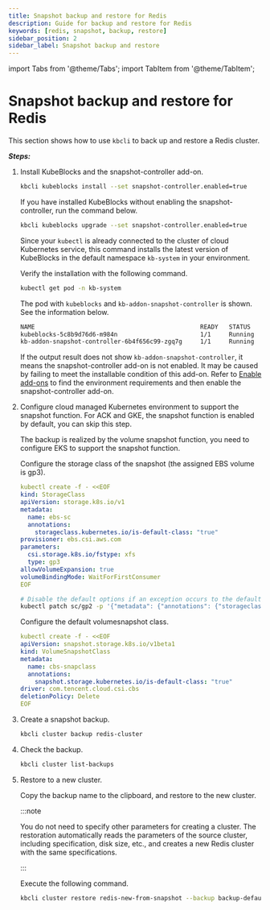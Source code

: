 ```yaml
---
title: Snapshot backup and restore for Redis
description: Guide for backup and restore for Redis
keywords: [redis, snapshot, backup, restore]
sidebar_position: 2
sidebar_label: Snapshot backup and restore
---
```


import Tabs from '@theme/Tabs';
import TabItem from '@theme/TabItem';

# Snapshot backup and restore for Redis

This section shows how to use `kbcli` to back up and restore a Redis cluster.

***Steps:***

1. Install KubeBlocks and the snapshot-controller add-on.

   ```bash
   kbcli kubeblocks install --set snapshot-controller.enabled=true
   ```

   If you have installed KubeBlocks without enabling the snapshot-controller, run the command below.

   ```bash
   kbcli kubeblocks upgrade --set snapshot-controller.enabled=true
   ```

   Since your `kubectl` is already connected to the cluster of cloud Kubernetes service, this command installs the latest version of KubeBlocks in the default namespace `kb-system` in your environment.

   Verify the installation with the following command.

   ```bash
   kubectl get pod -n kb-system
   ```

   The pod with `kubeblocks` and  `kb-addon-snapshot-controller` is shown. See the information below.

   ```bash
   NAME                                              READY   STATUS             RESTARTS      AGE
   kubeblocks-5c8b9d76d6-m984n                       1/1     Running            0             9m
   kb-addon-snapshot-controller-6b4f656c99-zgq7g     1/1     Running            0             9m
   ```

   If the output result does not show `kb-addon-snapshot-controller`, it means the snapshot-controller add-on is not enabled. It may be caused by failing to meet the installable condition of this add-on. Refer to [Enable add-ons](./../../installation/enable-addons.md) to find the environment requirements and then enable the snapshot-controller add-on.

2. Configure cloud managed Kubernetes environment to support the snapshot function. For ACK and GKE, the snapshot function is enabled by default, you can skip this step.

   <Tabs>
   <TabItem value="EKS" label="EKS" default>

   The backup is realized by the volume snapshot function, you need to configure EKS to support the snapshot function.

   Configure the storage class of the snapshot (the assigned EBS volume is gp3).

   ```yaml
   kubectl create -f - <<EOF
   kind: StorageClass
   apiVersion: storage.k8s.io/v1
   metadata:
     name: ebs-sc
     annotations:
       storageclass.kubernetes.io/is-default-class: "true"
   provisioner: ebs.csi.aws.com
   parameters:
     csi.storage.k8s.io/fstype: xfs
     type: gp3
   allowVolumeExpansion: true
   volumeBindingMode: WaitForFirstConsumer
   EOF
   ```

   ```bash
   # Disable the default options if an exception occurs to the default gp2 snapshot
   kubectl patch sc/gp2 -p '{"metadata": {"annotations": {"storageclass.kubernetes.io/is-default-class": "false"}}}'
   ```

   </TabItem>

   <TabItem value="TKE" label="TKE">

   Configure the default volumesnapshot class.

   ```yaml
   kubectl create -f - <<EOF
   apiVersion: snapshot.storage.k8s.io/v1beta1
   kind: VolumeSnapshotClass
   metadata:
     name: cbs-snapclass
     annotations: 
       snapshot.storage.kubernetes.io/is-default-class: "true"
   driver: com.tencent.cloud.csi.cbs
   deletionPolicy: Delete
   EOF
   ```

   </TabItem>
   </Tabs>

3. Create a snapshot backup.

   ```bash
   kbcli cluster backup redis-cluster
   ```

4. Check the backup.

   ```bash
   kbcli cluster list-backups
   ```

5. Restore to a new cluster.

   Copy the backup name to the clipboard, and restore to the new cluster.

   :::note

   You do not need to specify other parameters for creating a cluster. The restoration automatically reads the parameters of the source cluster, including specification, disk size, etc., and creates a new Redis cluster with the same specifications.

   :::

   Execute the following command.

   ```bash
   kbcli cluster restore redis-new-from-snapshot --backup backup-default-redis-cluster-20230411115450
   ```
